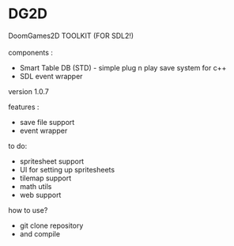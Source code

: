 # DG2D 
DoomGames2D TOOLKIT (FOR SDL2!)
<br>
<br>
components :<br>
-  Smart Table DB (STD) - simple plug n play save system for c++
-  SDL event wrapper

version 1.0.7

features :
- save file support
- event wrapper

to do:
- spritesheet support
- UI for setting up spritesheets
- tilemap support
- math utils
- web support

how to use?
- git clone repository
- and compile
